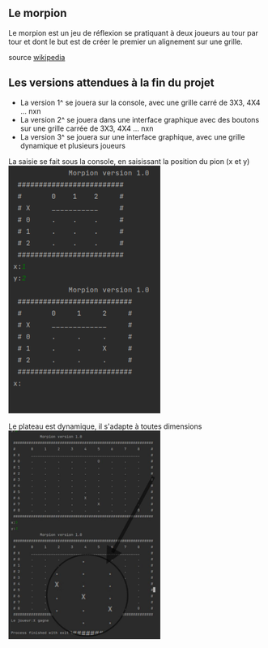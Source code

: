 
## Le morpion

Le morpion est un jeu de réflexion se pratiquant à deux joueurs au tour par tour et dont le but est de créer le premier un alignement sur une grille.

source [wikipedia](https://fr.wikipedia.org/wiki/Morpion_(jeu))

## Les versions attendues à la fin du projet

- La version 1^ se jouera sur la console, avec une grille carré de 3X3, 4X4 ... nxn
- La version 2^ se jouera dans une interface graphique avec des boutons sur une grille carrée de 3X3, 4X4 ... nxn
- La version 3^ se jouera sur une interface graphique, avec une grille dynamique et plusieurs joueurs



La saisie se fait sous la console, en saisissant la position du pion (x et y)
<img alt="Capture d'écran" src="screenshot.png" width="300"/>

Le plateau est dynamique, il s'adapte à toutes dimensions
<img alt="Capture d'écran" src="screenshot_bigger_win.jpeg" width="300"/>

